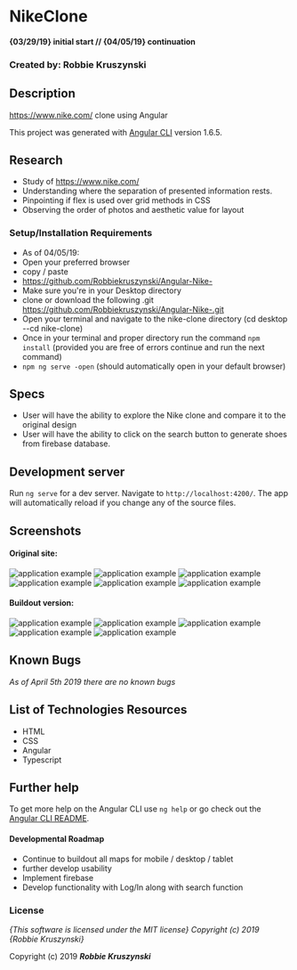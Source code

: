 # NikeClone

#### {03/29/19} initial start  // {04/05/19} continuation

### Created by: Robbie Kruszynski


## Description
https://www.nike.com/ clone using Angular

This project was generated with [Angular CLI](https://github.com/angular/angular-cli) version 1.6.5.

## Research
* Study of https://www.nike.com/
* Understanding where the separation of presented information rests.
* Pinpointing if flex is used over grid methods in CSS
* Observing the order of photos and aesthetic value for layout

### Setup/Installation Requirements
* As of 04/05/19:
* Open your preferred browser
* copy / paste
* https://github.com/Robbiekruszynski/Angular-Nike-
* Make sure you're in your Desktop directory
* clone or download the following .git https://github.com/Robbiekruszynski/Angular-Nike-.git
* Open your terminal and navigate to the nike-clone directory
(cd desktop --cd nike-clone)
* Once in your terminal and proper directory run the command
`npm install` (provided you are free of errors continue and run the next command)
* `npm ng serve -open` (should automatically open in your default browser)

## Specs
* User will have the ability to explore the Nike clone and compare it to the original design
* User will have the ability to click on the search button to generate shoes from firebase database.

## Development server

Run `ng serve` for a dev server. Navigate to `http://localhost:4200/`. The app will automatically reload if you change any of the source files.

## Screenshots
#### Original site:
![application example](src/assets/img/top-main.png)
![application example](src/assets/img/block-one.png)
![application example](src/assets/img/block-two.png)
![application example](src/assets/img/block-three.png)
![application example](src/assets/img/block-four.png)
![application example](src/assets/img/footer.png)


#### Buildout version:
![application example](src/assets/img/build-nav.png)
![application example](src/assets/img/build-two.png)
![application example](src/assets/img/build-three.png)
![application example](src/assets/img/build-four.png)
![application example](src/assets/img/build-five.png)

## Known Bugs
_As of April 5th 2019 there are no known bugs_


## List of Technologies Resources
* HTML
* CSS
* Angular
* Typescript


## Further help

To get more help on the Angular CLI use `ng help` or go check out the [Angular CLI README](https://github.com/angular/angular-cli/blob/master/README.md).

#### Developmental Roadmap
* Continue to buildout all maps for mobile / desktop / tablet
* further develop usability
* Implement firebase
* Develop functionality with Log/In along with search function

### License

*{This software is licensed under the MIT license} Copyright (c) 2019 {Robbie Kruszynski}*

Copyright (c) 2019 **_Robbie Kruszynski_**
